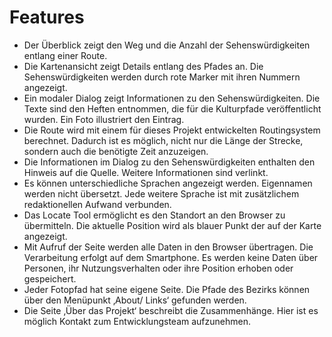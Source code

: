 # Features

* Der Überblick zeigt den Weg und die Anzahl der Sehenswürdigkeiten entlang einer Route. 
* Die Kartenansicht zeigt Details entlang des Pfades an. Die Sehenswürdigkeiten werden durch rote Marker mit ihren Nummern angezeigt.
* Ein modaler Dialog zeigt Informationen zu den Sehenswürdigkeiten. Die Texte sind den Heften entnommen, die für die Kulturpfade veröffentlicht wurden. Ein Foto illustriert den Eintrag.
* Die Route wird mit einem für dieses Projekt entwickelten Routingsystem berechnet. Dadurch ist es möglich, nicht nur die Länge der Strecke, sondern auch die benötigte Zeit anzuzeigen.
* Die Informationen im Dialog zu den Sehenswürdigkeiten enthalten den Hinweis auf die Quelle. Weitere Informationen sind verlinkt.
* Es können unterschiedliche Sprachen angezeigt werden. Eigennamen werden nicht übersetzt. Jede weitere Sprache ist mit zusätzlichem redaktionellen Aufwand verbunden.
* Das Locate Tool ermöglicht es den Standort an den Browser zu übermitteln. Die aktuelle Position wird als blauer Punkt der auf der Karte angezeigt.
* Mit Aufruf der Seite werden alle Daten in den Browser übertragen. Die Verarbeitung erfolgt auf dem Smartphone. Es werden keine Daten über Personen, ihr Nutzungsverhalten oder ihre Position erhoben oder gespeichert.
* Jeder Fotopfad hat seine eigene Seite. Die Pfade des Bezirks können über den Menüpunkt ‚About/ Links‘ gefunden werden.
* Die Seite ‚Über das Projekt‘ beschreibt die Zusammenhänge. Hier ist es möglich Kontakt zum Entwicklungsteam aufzunehmen.
